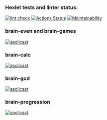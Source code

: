 ### Hexlet tests and linter status:

[![lint check](https://github.com/OverNovik/frontend-project-lvl1/workflows/lint-check/badge.svg)](https://github.com/OverNovik/frontend-project-lvl1/actions)
[![Actions Status](https://github.com/OverNovik/frontend-project-lvl1/workflows/hexlet-check/badge.svg)](https://github.com/OverNovik/frontend-project-lvl1/actions)
[![Maintainability](https://api.codeclimate.com/v1/badges/f1dd62fbea5e7a1a7996/maintainability)](https://codeclimate.com/github/OverNovik/frontend-project-lvl1/maintainability)

### brain-even and brain-games

[![asciicast](https://asciinema.org/a/fLJP0cUeIdJ6MoYlsw58MzMu4.svg)](https://asciinema.org/a/fLJP0cUeIdJ6MoYlsw58MzMu4)

### brain-calc

[![asciicast](https://asciinema.org/a/Vk1uK6Eeux7byKBofp0OEERgn.svg)](https://asciinema.org/a/Vk1uK6Eeux7byKBofp0OEERgn)

### brain-gcd

[![asciicast](https://asciinema.org/a/XoYgC9hpAgLN4HmchA2vedBsQ.svg)](https://asciinema.org/a/XoYgC9hpAgLN4HmchA2vedBsQ)

### brain-progression

[![asciicast](https://asciinema.org/a/yVNlpy2XRjiewyDkBOY6n6Le5.svg)](https://asciinema.org/a/yVNlpy2XRjiewyDkBOY6n6Le5)
